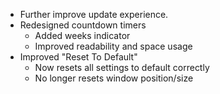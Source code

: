 ﻿- Further improve update experience.
- Redesigned countdown timers
  - Added weeks indicator
  - Improved readability and space usage
- Improved "Reset To Default"
  - Now resets all settings to default correctly
  - No longer resets window position/size

